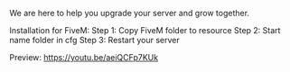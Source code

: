We are here to help you upgrade your server and grow together.

Installation for FiveM:
Step 1: Copy FiveM folder to resource
Step 2: Start name folder in cfg
Step 3: Restart your server

Preview: https://youtu.be/aeiQCFp7KUk


